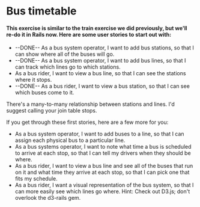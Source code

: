 # Bus timetable
#### This exercise is similar to the train exercise we did previously, but we'll re-do it in Rails now. Here are some user stories to start out with:

* --DONE-- As a bus system operator, I want to add bus stations, so that I can show where all of the buses will go.
* --DONE-- As a bus system operator, I want to add bus lines, so that I can track which lines go to which stations.
* As a bus rider, I want to view a bus line, so that I can see the stations where it stops.
* --DONE-- As a bus rider, I want to view a bus station, so that I can see which buses come to it.

There's a many-to-many relationship between stations and lines. I'd suggest calling your join table stops.

If you get through these first stories, here are a few more for you:

* As a bus system operator, I want to add buses to a line, so that I can assign each physical bus to a particular line.
* As a bus systems operator, I want to note what time a bus is scheduled to arrive at each stop, so that I can tell my drivers when they should be where.
* As a bus rider, I want to view a bus line and see all of the buses that run on it and what time they arrive at each stop, so that I can pick one that fits my schedule.
* As a bus rider, I want a visual representation of the bus system, so that I can more easily see which lines go where. Hint: Check out D3.js; don't overlook the d3-rails gem.
